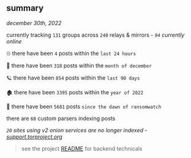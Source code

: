 
## summary
_december 30th, 2022_

currently tracking `131` groups across `240` relays & mirrors - _`94` currently online_

⏲ there have been `4` posts within the `last 24 hours`

🦈 there have been `318` posts within the `month of december`

🪐 there have been `854` posts within the `last 90 days`

🏚 there have been `3395` posts within the `year of 2022`

🦕 there have been `5681` posts `since the dawn of ransomwatch`

there are `68` custom parsers indexing posts

_`20` sites using v2 onion services are no longer indexed - [support.torproject.org](https://support.torproject.org/onionservices/v2-deprecation/)_

> see the project [README](https://github.com/joshhighet/ransomwatch#ransomwatch--) for backend technicals
